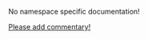 No namespace specific documentation!

[Please add commentary!](https://github.com/arrdem/grimoire/edit/master/_includes/1.6.0/clojure.test.junit/index.md)

